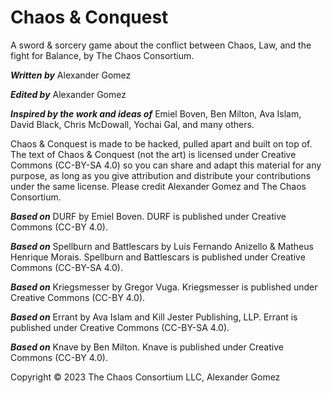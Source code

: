 # Chaos & Conquest
A sword & sorcery game about the conflict between Chaos, Law, and the fight for Balance, by The Chaos Consortium.

***Written by*** Alexander Gomez

***Edited by*** Alexander Gomez

***Inspired by the work and ideas of*** Emiel Boven, Ben Milton, Ava Islam, David Black, Chris McDowall, Yochai Gal, and many others.

Chaos & Conquest is made to be hacked, pulled apart and built on top of. The text of Chaos & Conquest (not the art) is licensed under Creative Commons (CC-BY-SA 4.0) so you can share and adapt this material for any purpose, as long as you give attribution and distribute your contributions under the same license. Please credit Alexander Gomez and The Chaos Consortium.

***Based on*** DURF by Emiel Boven. DURF is published under Creative Commons (CC-BY 4.0).

***Based on*** Spellburn and Battlescars by Luís Fernando Anizello & Matheus Henrique Morais. Spellburn and Battlescars is published under Creative Commons (CC-BY-SA 4.0).

***Based on*** Kriegsmesser by Gregor Vuga. Kriegsmesser is published under Creative Commons (CC-BY 4.0).

***Based on*** Errant by Ava Islam and Kill Jester Publishing, LLP. Errant is published under Creative Commons (CC-BY-SA 4.0).

***Based on*** Knave by Ben Milton. Knave is published under Creative Commons (CC-BY 4.0).

Copyright © 2023 The Chaos Consortium LLC, Alexander Gomez